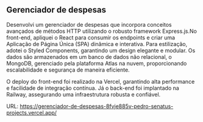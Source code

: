 ## Gerenciador de despesas

Desenvolvi um gerenciador de despesas que incorpora conceitos avançados de métodos HTTP utilizando o robusto framework Express.js.No front-end, apliquei o React para consumir os endpoints e criar uma Aplicação de Página Única (SPA) dinâmica e interativa. Para estilização, adotei o Styled Components, garantindo um design elegante e modular. Os dados são armazenados em um banco de dados não relacional, o MongoDB, gerenciado pela plataforma Atlas na nuvem, proporcionando escalabilidade e segurança de maneira eficiente.

O deploy do front-end foi realizado na Vercel, garantindo alta performance e facilidade de integração contínua. Já o back-end foi implantado na Railway, assegurando uma infraestrutura robusta e confiável.

URL: https://gerenciador-de-despesas-8fvje885v-pedro-senatus-projects.vercel.app/
